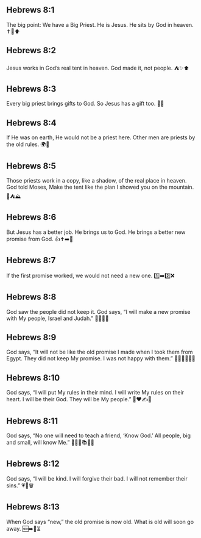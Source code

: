 ## Hebrews 8:1
The big point: We have a Big Priest. He is Jesus. He sits by God in heaven. ✝️👑⬆️
## Hebrews 8:2
Jesus works in God’s real tent in heaven. God made it, not people. ⛺️✨⬆️
## Hebrews 8:3
Every big priest brings gifts to God. So Jesus has a gift too. 🎁🙌
## Hebrews 8:4
If He was on earth, He would not be a priest here. Other men are priests by the old rules. 🌍📜
## Hebrews 8:5
Those priests work in a copy, like a shadow, of the real place in heaven. God told Moses, Make the tent like the plan I showed you on the mountain. 📄⛺️⛰️
## Hebrews 8:6
But Jesus has a better job. He brings us to God. He brings a better new promise from God. 👍✝️➡️🙏
## Hebrews 8:7
If the first promise worked, we would not need a new one. 1️⃣➡️2️⃣❌
## Hebrews 8:8
God saw the people did not keep it. God says, “I will make a new promise with My people, Israel and Judah.” 👀👥📜✨
## Hebrews 8:9
God says, “It will not be like the old promise I made when I took them from Egypt. They did not keep My promise. I was not happy with them.” 🚶‍♂️🇪🇬❌😞
## Hebrews 8:10
God says, “I will put My rules in their mind. I will write My rules on their heart. I will be their God. They will be My people.” 🧠❤️✍️🤝
## Hebrews 8:11
God says, “No one will need to teach a friend, ‘Know God.’ All people, big and small, will know Me.” 👧👨‍🦳📚🚫🙏
## Hebrews 8:12
God says, “I will be kind. I will forgive their bad. I will not remember their sins.” 💗🧽🗑️
## Hebrews 8:13
When God says “new,” the old promise is now old. What is old will soon go away. 🆕➡️🧓⏳
